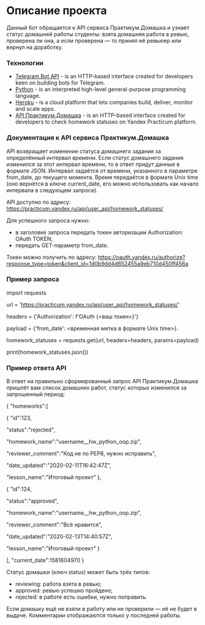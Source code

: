 # Описание проекта
Данный бот обращается к API сервиса Практикум.Домашка и узнает статус домашней работы студенты: взята домашняя работа в ревью, проверена ли она, а если проверена — то принял её ревьюер или вернул на доработку.
### Технологии
- [Telegram Bot API](https://core.telegram.org/bots/api) - is an HTTP-based interface created for developers keen on building bots for Telegram.
- [Python](https://www.python.org/) - is an interpreted high-level general-purpose programming language.
- [Heroku](https://www.heroku.com/) - is a cloud platform that lets companies build, deliver, monitor and scale apps.
- [API Практикум.Домашка](https://practicum.yandex.ru/api/user_api/homework_statuses/) - is an HTTP-based interface created for developers to check homework statuses on Yandex Practicum platform.
### Документация к API сервиса Практикум.Домашка
API возвращает изменение статуса домашнего задания за определённый интервал
времени.
Если статус домашнего задания изменился за этот интервал времени, то в ответ
придут данные в формате JSON.
Интервал задаётся от времени, указанного в параметре from_date, до
текущего момента. Время передаётся в формате Unix time (оно вернётся в
ключе current_date, его можно использовать как начало интервала в
следующем запросе).

API доступно по адресу:
https://practicum.yandex.ru/api/user_api/homework_statuses/

Для успешного запроса нужно:
- в заголовке запроса передать токен авторизации Authorization: OAuth TOKEN;
- передать GET-параметр from_date.

Токен можно получить по адресу: https://oauth.yandex.ru/authorize?response_type=token&client_id=1d0b9dd4d652455a9eb710d450ff456a

### Пример запроса
import requests

url = 'https://practicum.yandex.ru/api/user_api/homework_statuses/'

headers = {'Authorization': f'OAuth {<ваш токен>}'}

payload = {'from_date': <временная метка в формате Unix time>}.

homework_statuses = requests.get(url, headers=headers, params=payload)

print(homework_statuses.json())

### Пример ответа API
В ответ на правильно сформированный запрос API Практикум.Домашка
пришлёт вам список домашних работ, статус которых изменился за
запрошенный период:

{
 "homeworks":[

 {
 "id":123,

 "status":"rejected",

 "homework_name":"username__hw_python_oop.zip",

 "reviewer_comment":"Код не по PEP8, нужно исправить",

 "date_updated":"2020-02-11T16:42:47Z",

 "lesson_name":"Итоговый проект"
 },

 {
 "id":124,

 "status":"approved",

 "homework_name":"username__hw_python_oop.zip",

 "reviewer_comment":"Всё нравится",

 "date_updated":"2020-02-13T14:40:57Z",

 "lesson_name":"Итоговый проект"
 }
 
],
"current_date":1581604970
}

Статус домашки (ключ status) может быть трёх типов:
- reviewing: работа взята в ревью;
- approved: ревью успешно пройдено;
- rejected: в работе есть ошибки, нужно поправить.

Если домашку ещё не взяли в работу или не проверили — её не будет в
выдаче. Комментарии отображаются только у последней работы.
